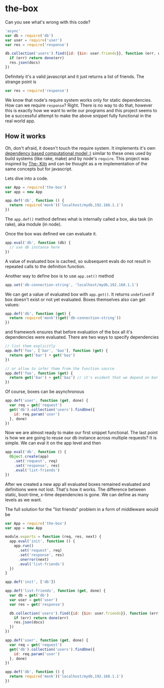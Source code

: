 # the-box

Can you see what's wrong with this code?

``` javascript
'async'
var db = require('db')
var user = require('user')
var res = require('response')

db.collection('users').find({id: {$in: user.friends}}, function (err, docs) {
  if (err) return done(err)
  res.json(docs)
})
```

Definitely it's a valid javascript and it just returns a list of friends. The
strange point is

``` javascript
var res = require('response')
```

We know that node's require system works only for static dependencies. How can
we require `response`? Right. There is no way to do that, however this is
exactly how we want to write our programs and this project seems to be a
successful attempt to make the above snippet fully functional in the real world
app.

## How it works

Oh, don't afraid, it doesn't touch the require system. It implements it's own
[dependency based computational model
:)](http://martinfowler.com/articles/rake.html#DependencyBasedProgramming)
similar to these ones used by build systems (like rake, make) and by node's
`require`. This project was inspired by [The-
Kiln](https://github.com/straszheimjeffrey/The-Kiln) and can be thought as a re
implementation of the same concepts but for javascript.

Lets dive into a code.

``` javascript
var App = require('the-box')
var app = new App

app.def('db', function () {
  return require('monk')('localhost/mydb,192.168.1.1')
})
```

The `app.def()` method defines what is internally called a box, aka task (in
rake), aka module (in node).

Once the box was defined we can evaluate it.

``` javascript
app.eval('db', function (db) {
  // use db instance here
})
```

A value of evaluated box is cached, so subsequent evals do not result in
repeated calls to the definition function.

Another way to define box is to use `app.set()` method

``` javascript
app.set('db-connection-string', 'localhost/mydb,192.168.1.1')
```

We can get a value of evaluated box with `app.get()`. It returns `undefined` if
box doesn't exist or not yet evaluated. Boxes themselves also can get values:

``` javascript
app.def('db', function (get) {
  return require('monk')(get('db-connection-string'))
})
```

and framework ensures that before evaluation of the box all it's dependencies
were evaluated. There are two ways to specify dependencies

``` javascript
// list them explicitly
app.def('foo', ['bar', 'baz'], function (get) {
  return get('bar') + get('baz')
})

// or allow to infer them from the function source
app.def('foo', function (get) {
  return get('bar') + get('baz') // it's evident that we depend on bar and baz
})
```

Of course, boxes can be asynchronous

``` javascript
app.def('user', function (get, done) {
  var req = get('request')
  get('db').collection('users').findOne({
    id: req.param('user')
  }, done)
})
```

Now we are almost ready to make our first snippet functional. The last point is
how we are going to reuse our db instance across multiple requests? It is
simple. We can eval it on the app level and then

``` javascript
app.eval('db', function () {
  Object.create(app)
    .set('request', req)
    .set('response', res)
    .eval('list-friends')
})
```

After we created a new app all evaluated boxes remained evaluated and
definitions were not lost. That's how it works. The difference between static,
boot-time, x-time dependencies is gone. We can define as many levels as we want.

The full solution for the "list friends" problem in a form of middleware would
be

``` javascript
var App = require('the-box')
var app = new App

module.exports = function (req, res, next) {
  app.eval('init', function () {
    app.run()
      .set('request', req)
      .set('response', res)
      .onerror(next)
      .eval('list-friends')
  })
}

app.def('init', ['db'])

app.def('list-friends', function (get, done) {
  var db = get('db')
  var user = get('user')
  var res = get('response')

  db.collection('users').find({id: {$in: user.friends}}, function (err, docs) {
    if (err) return done(err)
    res.json(docs)
  })
})

app.def('user', function (get, done) {
  var req = get('request')
  get('db').collection('users').findOne({
    id: req.param('user')
  }, done)
})

app.def('db', function () {
  return require('monk')('localhost/mydb,192.168.1.1')
})
```